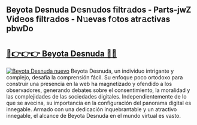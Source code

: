 ## Beyota Desnuda D𝚎sn𝚞dos filtr𝚊dos - Parts-jwZ Vid𝚎os filtr𝚊dos - N𝚞evas f𝚘tos atr𝚊ctivas pbwDo

# <h2><a href="http://mb1721.tromn.icu/?c=Beyota+Desnuda">🔗👉👉👉 Beyota Desnuda 🔗🔗</a></h2>

[![Beyota Desnuda nuevo](https://i.imgur.com/pEAQMta.gif)](http://mb1721.tromn.icu/?c=Beyota+Desnuda)
Beyota Desnuda, un individuo intrigante y complejo, desafía la comprensión fácil. Su enfoque poco ortodoxo para construir una presencia en la web ha magnetizado y ofendido a los observadores, generando debates sobre el consentimiento, la moralidad y las complejidades de las sociedades digitales. Independientemente de lo que se avecina, su importancia en la configuración del panorama digital es innegable. Armado con una dedicación inquebrantable y un atractivo innegable, el alcance de Beyota Desnuda en el mundo virtual es vasto.
